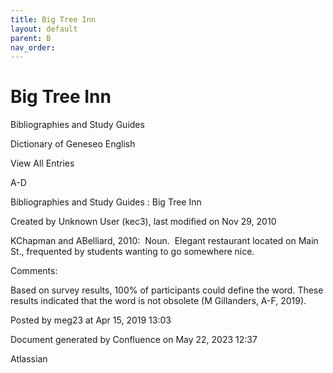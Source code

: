 ```yaml
---
title: Big Tree Inn
layout: default
parent: B
nav_order:
---
```


# Big Tree Inn

Bibliographies and Study Guides

Dictionary of Geneseo English

View All Entries

A-D

Bibliographies and Study Guides : Big Tree Inn

Created by  Unknown User (kec3), last modified on Nov 29, 2010

KChapman and ABelliard, 2010:  Noun.  Elegant restaurant located on Main St., frequented by students wanting to go somewhere nice.

Comments:

Based on survey results, 100% of participants could define the word. These results indicated that the word is not obsolete (M Gillanders, A-F, 2019).

Posted by meg23 at Apr 15, 2019 13:03

Document generated by Confluence on May 22, 2023 12:37

Atlassian
